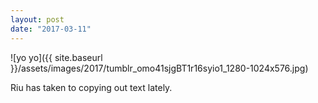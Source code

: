```yaml
---
layout: post
date: "2017-03-11"
---
```


![yo yo]({{ site.baseurl }}/assets/images/2017/tumblr_omo41sjgBT1r16syio1_1280-1024x576.jpg)

Riu has taken to copying out text lately.
